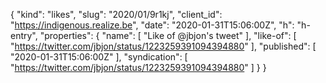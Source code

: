 {
  "kind": "likes",
  "slug": "2020/01/9r1kj",
  "client_id": "https://indigenous.realize.be",
  "date": "2020-01-31T15:06:00Z",
  "h": "h-entry",
  "properties": {
    "name": [
      "Like of @jbjon's tweet"
    ],
    "like-of": [
      "https://twitter.com/jbjon/status/1223259391094394880"
    ],
    "published": [
      "2020-01-31T15:06:00Z"
    ],
    "syndication": [
      "https://twitter.com/jbjon/status/1223259391094394880"
    ]
  }
}
